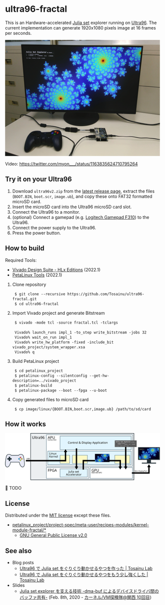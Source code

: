 ultra96-fractal
===============

This is an Hardware-accelerated [Julia set][julia set] explorer running on [Ultra96][ultra96]. The current implementation can generate 1920x1080 pixels image at 16 frames per seconds.

![Picture][picture]

Video: <https://twitter.com/myon___/status/1163835624710795264>

## Try it on your Ultra96

1. Download `ultra96v2.zip` from the [latest release page][latest release], extract the files (`BOOT.BIN`, `boot.scr`, `image.ub`), and copy these onto FAT32 formatted microSD card.
2. Insert the microSD card into the Ultra96 microSD card slot.
3. Connect the Ultra96 to a monitor.
4. (optional) Connect a gamepad (e.g. [Logitech Gamepad F310][f310]) to the Ultra96.
5. Connect the power supply to the Ultra96.
6. Press the power button.

## How to build

Required Tools:

- [Vivado Design Suite - HLx Editions][vivado] (2022.1)
- [PetaLinux Tools][petalinux] (2022.1)

1. Clone repository

        $ git clone --recursive https://github.com/Tosainu/ultra96-fractal.git
        $ cd ultra96-fractal

2. Import Vivado project and generate Bitstream

        $ vivado -mode tcl -source fractal.tcl -tclargs

        Vivado% launch_runs impl_1 -to_step write_bitstream -jobs 32
        Vivado% wait_on_run impl_1
        Vivado% write_hw_platform -fixed -include_bit vivado_project/system_wrapper.xsa
        Vivado% q

3. Build PetaLinux project

        $ cd petalinux_project
        $ petalinux-config --silentconfig --get-hw-description=../vivado_project
        $ petalinux-build
        $ petalinux-package --boot --fpga --u-boot

4. Copy generated files to microSD card

        $ cp image/linux/{BOOT.BIN,boot.scr,image.ub} /path/to/sd/card

## How it works

![Block diagram][block diagram]

:construction: TODO

## License

Distributed under the [MIT license](./LICENSE) except these files.

- [petalinux_project/project-spec/meta-user/recipes-modules/kernel-module-fractal/*](./petalinux_project/project-spec/meta-user/recipes-modules/kernel-module-fractal)
    - [GNU General Public License v2.0](.r/petalinux_project/project-spec/meta-user/recipes-modules/kernel-module-fractal/files/COPYING)

## See also

- Blog posts
    - [Ultra96 で Julia set をぐりぐり動かせるやつを作った | Tosainu Lab](https://blog.myon.info/entry/2019/05/15/ultra96-julia-set-explorer/)
    - [Ultra96 で Julia set をぐりぐり動かせるやつをもう少し強くした | Tosainu Lab](https://blog.myon.info/entry/2019/08/29/ultra96-julia-set-explorer-2/)
- Slides
    - [Julia set explorer を支える技術 -dma-buf によるデバイスドライバ間のバッファ共有-](https://l.myon.info/kernelvm-kansai-10) (Feb. 8th, 2020 - [カーネル/VM探検隊@関西 10回目](https://connpass.com/event/161201/))

[julia set]: https://en.wikipedia.org/wiki/Julia_set
[ultra96]: https://www.96boards.org/product/ultra96/
[picture]: ./images/IMG_20190827_143055-3.jpg
[block diagram]: ./images/block.svg
[latest release]: https://github.com/Tosainu/ultra96-fractal/releases/latest
[f310]: https://www.logitechg.com/en-roeu/products/gamepads/f310-gamepad.html
[vivado]: https://www.xilinx.com/products/design-tools/vivado.html
[petalinux]: https://www.xilinx.com/products/design-tools/embedded-software/petalinux-sdk.html
